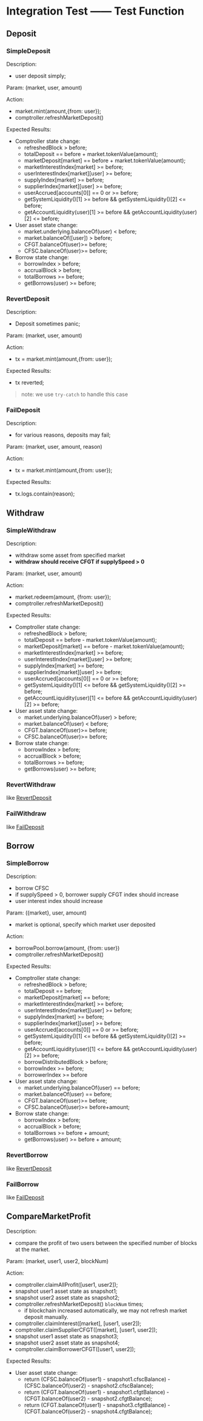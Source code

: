 # Integration Test —— Test Function

## Deposit

### SimpleDeposit

Description:

- user deposit simply;

Param: (market, user, amount)

Action:

- market.mint(amount,{from: user});
- comptroller.refreshMarketDeposit()

Expected Results:

- Comptroller state change:
    - refreshedBlock > before;
    - totalDeposit == before + market.tokenValue(amount);
    - marketDeposit[market] == before + market.tokenValue(amount);
    - marketInterestIndex[market] >= before;
    - userInterestIndex[market][user] >= before;
    - supplyIndex[market] >= before;
    - supplierIndex[market][user] >= before;
    - userAccrued[accounts[0]] == 0 or >= before;
    - getSystemLiquidity()[1] >= before && getSystemLiquidity()[2] <= before;
    - getAccountLiquidity(user)[1] >= before && getAccountLiquidity(user)[2] <= before;
- User asset state change:
    - market.underlying.balanceOf(user) < before;
    - market.balanceOf([user]) > before;
    - CFGT.balanceOf(user)>= before;
    - CFSC.balanceOf(user)>= before;
- Borrow state change:
    - borrowIndex > before;
    - accrualBlock > before;
    - totalBorrows >= before;
    - getBorrows(user) >= before;

### RevertDeposit

Description:

- Deposit sometimes panic;

Param: (market, user, amount)

Action:

- tx = market.mint(amount,{from: user});

Expected Results:

- tx reverted;

> note: we use `try-catch` to handle this case

### FailDeposit

Description:

- for various reasons, deposits may fail;

Param: (market, user, amount, reason)

Action:

- tx = market.mint(amount,{from: user});

Expected Results:

- tx.logs.contain(reason);

## Withdraw

### SimpleWithdraw

Description:

- withdraw some asset from specified market
- **withdraw should receive CFGT if supplySpeed > 0**

Param: (market, user, amount)

Action:

- market.redeem(amount, {from: user});
- comptroller.refreshMarketDeposit()

Expected Results:

- Comptroller state change:
    - refreshedBlock > before;
    - totalDeposit == before - market.tokenValue(amount);
    - marketDeposit[market] == before - market.tokenValue(amount);
    - marketInterestIndex[market] >= before;
    - userInterestIndex[market][user] >= before;
    - supplyIndex[market] >= before;
    - supplierIndex[market][user] >= before;
    - userAccrued[accounts[0]] == 0 or >= before;
    - getSystemLiquidity()[1] <= before && getSystemLiquidity()[2] >= before;
    - getAccountLiquidity(user)[1] <= before && getAccountLiquidity(user)[2] >= before;
- User asset state change:
    - market.underlying.balanceOf(user) > before;
    - market.balanceOf(user) < before;
    - CFGT.balanceOf(user)>= before;
    - CFSC.balanceOf(user)>= before;
- Borrow state change:
    - borrowIndex > before;
    - accrualBlock > before;
    - totalBorrows >= before;
    - getBorrows(user) >= before;

### RevertWithdraw

like [RevertDeposit](#RevertDeposit)

### FailWithdraw

like [FailDeposit](#FailDeposit)

## Borrow

### SimpleBorrow

Description:

- borrow CFSC
- if supplySpeed > 0, borrower supply CFGT index should increase
- user interest index should increase

Param: ({market}, user, amount)

- market is optional, specify which market user deposited

Action:

- borrowPool.borrow(amount, {from: user})
- comptroller.refreshMarketDeposit()

Expected Results:

- Comptroller state change:
    - refreshedBlock > before;
    - totalDeposit == before;
    - marketDeposit[market] == before;
    - marketInterestIndex[market] >= before;
    - userInterestIndex[market][user] >= before;
    - supplyIndex[market] >= before;
    - supplierIndex[market][user] >= before;
    - userAccrued[accounts[0]] == 0 or >= before;
    - getSystemLiquidity()[1] <= before && getSystemLiquidity()[2] >= before;
    - getAccountLiquidity(user)[1] <= before && getAccountLiquidity(user)[2] >= before;
    - borrowDistributedBlock > before;
    - borrowIndex >= before;
    - borrowerIndex >= before
- User asset state change:
    - market.underlying.balanceOf(user) == before;
    - market.balanceOf(user) == before;
    - CFGT.balanceOf(user)>= before;
    - CFSC.balanceOf(user)>= before+amount;
- Borrow state change:
    - borrowIndex > before;
    - accrualBlock > before;
    - totalBorrows >= before + amount;
    - getBorrows(user) >= before + amount;

### RevertBorrow

like [RevertDeposit](#RevertDeposit)

### FailBorrow

like [FailDeposit](#FailDeposit)

## CompareMarketProfit

Description:

- compare the profit of two users between the specified number of blocks at the market.

Param: (market, user1, user2, blockNum)

Action:

- comptroller.claimAllProfit([user1, user2]);
- snapshot user1 asset state as snapshot1;
- snapshot user2 asset state as snapshot2;
- comptroller.refreshMarketDeposit() `blockNum` times;
    - if blockchain increased automatically, we may not refresh market deposit manually.
- comptroller.claimInterest([market], [user1, user2]);
- comptroller.claimSupplierCFGT([market], [user1, user2]);
- snapshot user1 asset state as snapshot3;
- snapshot user2 asset state as snapshot4;
- comptroller.claimBorrowerCFGT([user1, user2]);

Expected Results:

- User asset state change:
    - return (CFSC.balanceOf(user1) - snapshot1.cfscBalance) - (CFSC.balanceOf(user2) - snapshot2.cfscBalance);
    - return (CFGT.balanceOf(user1) - snapshot1.cfgtBalance) - (CFGT.balanceOf(user2) - snapshot2.cfgtBalance);
    - return (CFGT.balanceOf(user1) - snapshot3.cfgtBalance) - (CFGT.balanceOf(user2) - snapshot4.cfgtBalance);